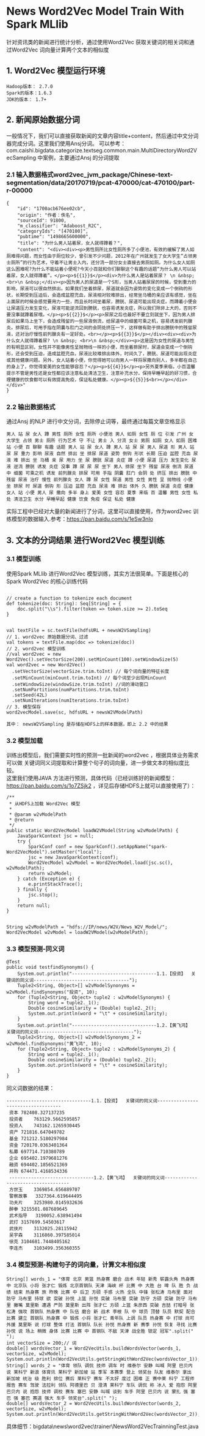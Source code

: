 #  News Word2Vec Model Train With Spark MLlib  
针对资讯类的新闻进行统计分析，通过使用Word2Vec 获取关键词的相关词和通过Word2Vec 词向量计算两个文本的相似度

## 1. Word2Vec 模型运行环境
```
Hadoop版本： 2.7.0
Spark的版本：1.6.3
JDK的版本： 1.7+
```

## 2. 新闻原始数据分词
一般情况下，我们可以直接获取新闻的文章内容title+content，然后通过中文分词器完成分词。这里我们使用Ansj分词。
可以参考：com.caishi.bigdata.categorize.textseg.common.main.MultiDirectoryWord2VecSampling 中案例，主要通过Ansj 的分词提取

### 2.1 输入数据格式word2vec_jvm_package/Chinese-text-segmentation/data/20170719/pcat-470000/cat-470100/part-r-00000
```
{
    "id": "1700acb676ee02cb",
    "origin": "作者：佚名",
    "sourceId": 91800,
    "m_classifier": "Adaboost_R2C",
    "categoryIds": "[470100]",
    "pubtime": "1498665600000",
    "title": "为什么男人站着尿，女人就得蹲着？",
    "content": "<div><div><p>男性厕所比女性厕所多了小便池，有效的缓解了男人如厕难得问题，而女性由于厕位较少，曾引发不少问题，2012年在广州就发生了女大学生“占领男士厕所”的行为艺术，守着不让男士入内，还分流一部分女士直接去男厕如厕。为什么女人如厕这么困难呢?为什么不能站着小便呢?今天小百就和你们聊聊这个有趣的话题“为什么男人可以站着尿，女人就得蹲着”。</p><p>${{1}}$</p><div>为什么男人是站着尿尿？ \n &nbsp; <br>\n &nbsp;</div><p>因为男人的尿道是一个S形，当男人站着尿尿的时候，受到重力的影响，尿液可以很自然排出。如果我们坐着排尿，尿道就会因为姿势的变化变成一个倒钩的形状，长期受到压迫后，会造成盆腔充血，尿液相对较难排出，经常坐马桶的亲应该有感觉，坐在上面尿的时候会感觉要用力一些，而且长时间坐着尿，膀胱、尿道可能出现炎症。而蹲着小便会让尿道压力发生变化，尿液可能逆流回到膀胱，也容易诱发炎症，所以我们除非上大的，否则不要没事就蹲着尿哦。</p><p>${{2}}$</p><p>尿尿之后也最好不要立刻就坐下，因为男人排尿后如果马上坐下，会造成残留的一些尿液倒流，给尿道中的细菌可乘之机，容易诱发前列腺炎。排尿后，可用手指在阴囊与肛门之间的会阴处挤压一下，这样做有助于排出膀胱中的残留尿液，还对治疗慢性前列腺炎有一定好处。<br></p><p>${{3}}$</p></div><div><div>为什么女人就得蹲着尿? \n &nbsp; <br>\n &nbsp;</div><p>这是因为女性的尿道与男性的有明显区别，女性并不能像男性呈抛物线一样的小便，而坐着排尿时，尿道会变成一个倒钩形，还会受到压迫，造成盆腔充血，尿液比较难排出体外，时间久了，膀胱、尿道可能出现炎症或其他健康问题。另外，女人站着小便，你觉得她可以向男人一样将尿撒向别人，多半都在自己的身上了，你觉得爱美的女性能够容忍？</p><p>${{4}}$</p><p>另外夏季来临，小百温馨提示不管是男性还是女性都应该注意私处清洁卫生，注意补充水分，保持早睡早起的好习惯，合理健康的饮食都可以有效提高免疫，保证私处健康。</p><p>${{5}}$<br></p></div></div>"
}
```
### 2.2 输出数据格式  
通过Ansj 的NLP 进行中文分词，去除停止词等，最终通过每篇文章空格显示  
```
男人 站 尿 女人 蹲 男性 厕所 女性 厕所 小便池 男人 如厕 女性 厕 位 引发 广州 女 大学生 占领 男士 厕所 行为艺术 守 不让 男士 入 分流 女士 男厕 如厕 女人 如厕 困难 站 小便 百 聊聊 有趣 话题 男人 站 尿 女人 蹲 男人 站 尿 尿 男人 尿道 形 男人 站 尿 尿 重力 影响 尿液 自然 排出 坐 排尿 尿道 姿势 倒钩 形状 长期 压迫 盆腔 充血 尿液 难 排出 坐 马桶 亲 尿 用力 坐 尿 膀胱 尿道 炎症 蹲 小便 尿道 压力 发生变化 尿液 逆流 膀胱 诱发 炎症 没事 蹲 尿 尿 尿 坐下 男人 排尿 坐下 残留 尿液 倒流 尿道 中 细菌 可乘之机 诱发 前列腺炎 排尿 可用 手指 阴囊 肛门 会阴 处 挤压 排出 膀胱 中 残留 尿液 治疗 慢性 前列腺炎 女人 蹲 尿 女性 尿道 男性 女性 男性 呈 抛物线 小便 坐 排尿 时 尿道 倒钩 形 压迫 盆腔 充血 尿液 难 排出 体外 久 膀胱 尿道 炎症 健康 女人 站 小便 男人 尿 撒向 多半 身上 爱美 女性 容忍 夏季 来临 百 温馨 男性 女性 私处 清洁卫生 水分 早睡早起 健康 饮食 免疫 保证 私处 健康
```
实际工程中已经对大量的新闻进行了分词，这里可以直接使用，作为word2vec 训练模型的数据输入.参考：https://pan.baidu.com/s/1eSw3nlo

## 3. 文本的分词结果 进行Word2Vec 模型训练 
### 3.1 模型训练  
使用Spark MLlib 进行Word2Vec 模型训练，其实方法很简单。下面是核心的Spark Word2Vec 的核心训练代码   
```

// create a function to tokenize each document
def tokenize(doc: String): Seq[String] = {
    doc.split("\\s").filter(token => token.size >= 2).toSeq
}

  
val textFile = sc.textFile(hdfsURL + newsW2VSampling)
// 1. word2vec 原始数据分词、过滤
val tokens = textFile.map(doc => tokenize(doc))
// 2. word2vec 模型训练
//val word2vec = new Word2Vec().setVectorSize(200).setMinCount(100).setWindowSize(5)
val word2vec = new Word2Vec()
  .setVectorSize(vectorSize.trim.toInt) // 每个词向量的特征长度
  .setMinCount(minCount.trim.toInt) // 每个词至少出现MinCount
  .setWindowSize(windowSize.trim.toInt) //词的滑动窗口
  .setNumPartitions(numPartitions.trim.toInt)
  .setSeed(42L)
  .setNumIterations(numIterations.trim.toInt)
// 3. 模型保存
word2vecModel.save(sc, hdfsURL + newsW2VModelPath)

其中： newsW2VSampling 是存储在HDFS上的样本数据，即上 2.2 中的结果
```

### 3.2 模型加载
训练出模型后，我们需要实时性的预测一批新闻的word2vec ，根据具体业务需求可以做 关键词同义词提取和计算整个句子的词向量，进一步做文本的相似度比较。  
这里我们使用JAVA 方法进行预测，具体代码（已经训练好的新闻模型： https://pan.baidu.com/s/1o7ZSjk2 ，详见后存储HDFS上就可以直接使用了）：  
```
/**
 * 从HDFS上加载 Word2Vec 模型
 *
 * @param w2vModelPath
 * @return
 */
public static Word2VecModel loadW2VModel(String w2vModelPath) {
    JavaSparkContext jsc = null;
    try {
        SparkConf conf = new SparkConf().setAppName("spark-Word2VecModel").setMaster("local");
        jsc = new JavaSparkContext(conf);
        Word2VecModel w2vModel = Word2VecModel.load(jsc.sc(), w2vModelPath);
        return w2vModel;
    } catch (Exception e) {
        e.printStackTrace();
    } finally {
        jsc.stop();
    }
    return null;
}


String w2vModelPath = "hdfs://IP/news/W2V/News_W2V_Model/";
Word2VecModel w2vModel = loadW2VModel(w2vModelPath);

```

### 3.3 模型预测-同义词
```
@Test
public void testfindSynonyms() {
    System.out.println("-------------------------------1.1.【投资】  关键词的同义词-----------------------------------");
    Tuple2<String, Object>[] w2vModelSynonyms = w2vModel.findSynonyms("投资", 10);
    for (Tuple2<String, Object> tuple2 : w2vModelSynonyms) {
        String word = tuple2._1();
        Double cosineSimilarity = (Double) tuple2._2();
        System.out.println(word + "\t" + cosineSimilarity);
    }
    System.out.println("-------------------------------1.2.【黄飞鸿】  关键词的同义词-----------------------------------");
    Tuple2<String, Object>[] w2vModelSynonyms_2 = w2vModel.findSynonyms("黄飞鸿", 10);
    for (Tuple2<String, Object> tuple2 : w2vModelSynonyms_2) {
        String word = tuple2._1();
        Double cosineSimilarity = (Double) tuple2._2();
        System.out.println(word + "\t" + cosineSimilarity);
    }
}
```

同义词数据的结果：  
```
-------------------------------1.1.【投资】  关键词的同义词-----------------------------------
 资本	782408.327137235
 投资者	763129.5662595857
 投资人	743162.1265930445
 资产	721816.647049782
 基金	721212.5180297984
 资金	720170.0363401364
 私募	697714.710380789
 企业	695402.1979681276
 融资	694402.1856521369
 并购	674471.4168534336
 -------------------------------1.2.【黄飞鸿】  关键词的同义词-----------------------------------
 方世玉	3369854.656889707
 警察故事	3327364.619644495
 功夫片	3253980.0145932636
 醉拳	3215501.087689645
 武术指导	3190052.638941494
 武打	3157699.54503617
 武侠片	3132025.28115942
 吴宇森	3116860.397585014
 徐克	3104681.7448405162
 李连杰	3103499.356360355
```
### 3.4 模型预测-构建句子的词向量，计算文本相似度

```
String[] words_1 = "体育 北京 男篮 热身赛 磨合 战术 年轻 新秀 崭露头角 热身赛 中 北京队 小将 张才仁 锻炼 北京首钢队 天津 海峡 杯 比赛 中 大胜 台 啤 队 胜 负 战绩 结束 热身赛 旅 昨晚 比赛 中 后卫 方硕 手感 火热 全队 中锋 张松涛 马布里 面对 防守 马布里 持球 欲 突破 孙悦 上篮 孙悦 突破 马布里 突破 防守 方硕 突破 防守 马布里 撇嘴 莫里斯 遭遇 严防 莫里斯 出阵 张才仁 方硕 上篮 朱彦西 突破 吉喆 打暗号 张松涛 强攻 首钢队 热身赛 中 队伍 磨合 新 战术 李根 队 中 球员 顶替 队员 默契 配合 比赛 建立 首钢队 热身赛 中 锻炼 小将 张才仁 青年队 上调 队员 热身赛 中 打球 尚可 外援 莫里斯 说 打球 整体 打法 首钢队 队长 孙悦 热身赛 新 赛季 孙悦 恢复 寻找 比赛 孙悦 说 场上 稍微 身体 比赛 比赛 中 首钢队 不敌 天津 战全胜 锁定 冠军".split(" ");
int vectorSize = 200;// 词
double[] wordsVector_1 = Word2VecUtils.buildWordsVector(words_1, vectorSize, w2vModel);
System.out.println(Word2VecUtils.getStringWithWord2Vec(wordsVector_1));//0.026998909888789058,-0.01186487590894103,0.024897634619264863,0.05851895920932293,-0.012189864530228078
String[] words_2 = "体育 领队 调侃 技师 调车 时 维泰尔 安静 叫喊 阿里 巴贝内 说 莱科宁 新浪 体育讯 莱科宁 新加坡 站 季军 本赛季 登上 领奖台 队友 维泰尔 拿出 新加坡 统治 级 胜利 排位 赛后 莱科宁 赛车 不太好 度过 困难 正 赛中莱 科宁 工程师 报告 赛车 驾驶 法拉利 领队 阿德里巴 贝 澄清 莱科宁 车队 调侃 称 冰人 爱 抱怨 阿里 巴贝内 说 抱怨 技师 调校 赛车 塞巴 安静 叫喊 谈到 车手 阿里 巴贝内 说 蒙扎 强 塞巴 强 塞巴 赛道 强大 车手 领奖台".split(" ");
double[] wordsVector_2 = Word2VecUtils.buildWordsVector(words_2, vectorSize, w2vModel);
System.out.println(Word2VecUtils.getStringWithWord2Vec(wordsVector_2));//0.004943567619193345,0.010045223403722048,0.03035004214325454,0.02609390113502741,0.017606549547053874
```

具体细节：bigdata\news\word2vec\trainer\NewsWord2VecTrainningTest.java

